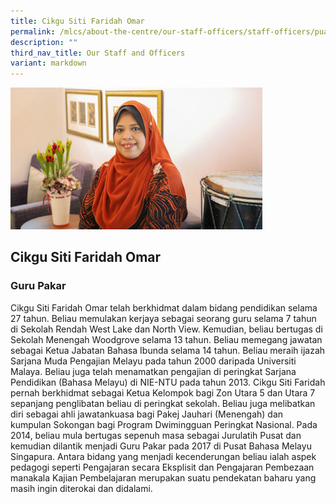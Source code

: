 ```yaml
---
title: Cikgu Siti Faridah Omar
permalink: /mlcs/about-the-centre/our-staff-officers/staff-officers/puan-siti-faridah-omar/
description: ""
third_nav_title: Our Staff and Officers
variant: markdown
---
```

<img src="/images/Cikgu_Faridah.jpg" style="width:80%">

## Cikgu Siti Faridah Omar

### Guru Pakar

Cikgu Siti Faridah Omar telah berkhidmat dalam bidang pendidikan selama 27 tahun. Beliau memulakan kerjaya sebagai seorang guru selama 7 tahun di Sekolah Rendah West Lake dan North View. Kemudian, beliau bertugas di Sekolah Menengah Woodgrove selama 13 tahun. Beliau memegang jawatan sebagai Ketua Jabatan Bahasa Ibunda selama 14 tahun. Beliau meraih ijazah Sarjana Muda Pengajian Melayu pada tahun 2000 daripada Universiti Malaya. Beliau juga telah menamatkan pengajian di peringkat Sarjana Pendidikan (Bahasa Melayu) di NIE-NTU pada tahun 2013. Cikgu Siti Faridah pernah berkhidmat sebagai Ketua Kelompok bagi Zon Utara 5 dan Utara 7 sepanjang penglibatan beliau di peringkat sekolah. Beliau juga melibatkan diri sebagai ahli jawatankuasa bagi Pakej Jauhari (Menengah) dan kumpulan Sokongan bagi Program Dwimingguan Peringkat Nasional. Pada 2014, beliau mula bertugas sepenuh masa sebagai Jurulatih Pusat dan kemudian dilantik menjadi Guru Pakar pada 2017 di Pusat Bahasa Melayu Singapura. Antara bidang yang menjadi kecenderungan beliau ialah aspek pedagogi seperti Pengajaran secara Eksplisit dan Pengajaran Pembezaan manakala Kajian Pembelajaran merupakan suatu pendekatan baharu yang masih ingin diterokai dan didalami.